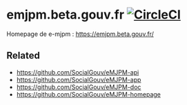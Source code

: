 # emjpm.beta.gouv.fr [![CircleCI](https://circleci.com/gh/SocialGouv/eMJPM-homepage.svg?style=svg)](https://circleci.com/gh/SocialGouv/eMJPM-homepage)

Homepage de e-mjpm : https://emjpm.beta.gouv.fr/

## Related

- https://github.com/SocialGouv/eMJPM-api
- https://github.com/SocialGouv/eMJPM-app
- https://github.com/SocialGouv/eMJPM-doc
- https://github.com/SocialGouv/eMJPM-homepage

